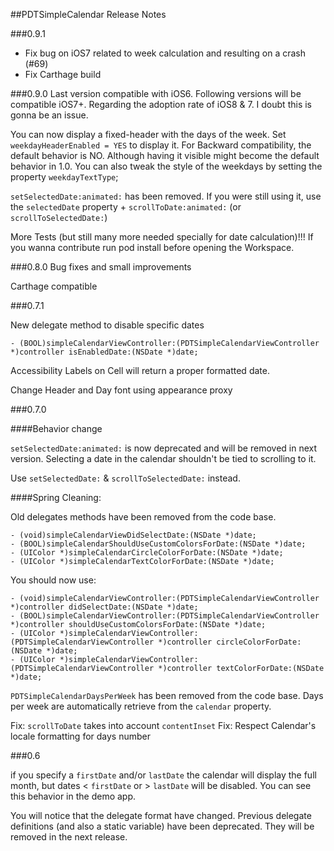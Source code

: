 ##PDTSimpleCalendar Release Notes

###0.9.1
- Fix bug on iOS7 related to week calculation and resulting on a crash (#69)
- Fix Carthage build

###0.9.0
Last version compatible with iOS6. Following versions will be compatible iOS7+. Regarding the adoption rate of iOS8 & 7. I doubt this is gonna be an issue.

You can now display a fixed-header with the days of the week. Set `weekdayHeaderEnabled = YES` to display it. For Backward compatibility, the default behavior is NO. Although having it visible might become the default behavior in 1.0.
You can also tweak the style of the weekdays by setting the property `weekdayTextType`;

`setSelectedDate:animated:` has been removed. If you were still using it, use the `selectedDate` property +  `scrollToDate:animated:` (or `scrollToSelectedDate:`)

More Tests (but still many more needed specially for date calculation)!!! If you wanna contribute run pod install before opening the Workspace.

###0.8.0
Bug fixes and small improvements

Carthage compatible

###0.7.1

New delegate method to disable specific dates

`- (BOOL)simpleCalendarViewController:(PDTSimpleCalendarViewController *)controller isEnabledDate:(NSDate *)date;`

Accessibility Labels on Cell will return a proper formatted date.

Change Header and Day font using appearance proxy

###0.7.0

####Behavior change

`setSelectedDate:animated:` is now deprecated and will be removed in next version. Selecting a date in the calendar shouldn't be tied to scrolling to it.

Use `setSelectedDate:` & `scrollToSelectedDate:` instead.

####Spring Cleaning:

Old delegates methods have been removed from the code base.

````
- (void)simpleCalendarViewDidSelectDate:(NSDate *)date;
- (BOOL)simpleCalendarShouldUseCustomColorsForDate:(NSDate *)date;
- (UIColor *)simpleCalendarCircleColorForDate:(NSDate *)date;
- (UIColor *)simpleCalendarTextColorForDate:(NSDate *)date;
````

You should now use:

````
- (void)simpleCalendarViewController:(PDTSimpleCalendarViewController *)controller didSelectDate:(NSDate *)date;
- (BOOL)simpleCalendarViewController:(PDTSimpleCalendarViewController *)controller shouldUseCustomColorsForDate:(NSDate *)date;
- (UIColor *)simpleCalendarViewController:(PDTSimpleCalendarViewController *)controller circleColorForDate:(NSDate *)date;
- (UIColor *)simpleCalendarViewController:(PDTSimpleCalendarViewController *)controller textColorForDate:(NSDate *)date;
````

`PDTSimpleCalendarDaysPerWeek` has been removed from the code base. Days per week are automatically retrieve from the `calendar` property.

Fix: `scrollToDate` takes into account `contentInset`
Fix: Respect Calendar's locale formatting for days number

###0.6

if you specify a `firstDate` and/or `lastDate` the calendar will display the full month, but dates < `firstDate` or > `lastDate` will be disabled. You can see this behavior in the demo app.

You will notice that the delegate format have changed. Previous delegate definitions (and also a static variable) have been deprecated. They will be removed in the next release.
